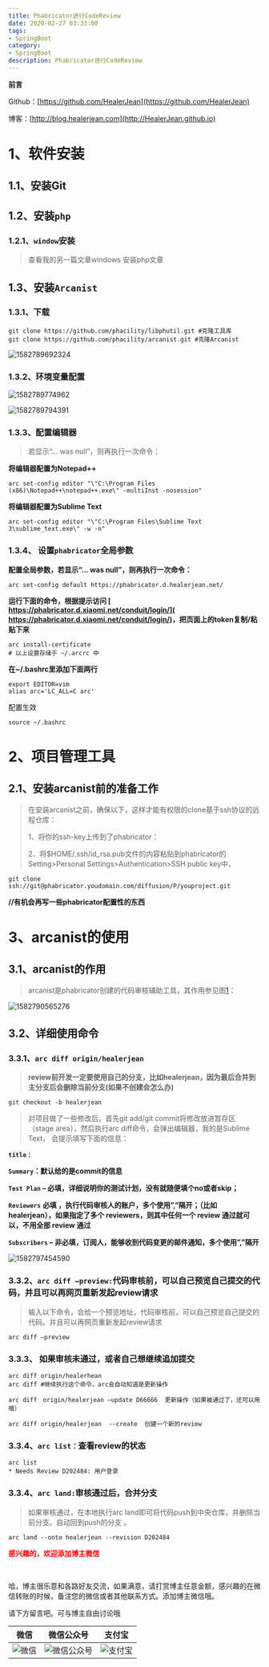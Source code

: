 ```yaml
---
title: Phabricator进行CodeReview
date: 2020-02-27 03:33:00
tags: 
- SpringBoot
category: 
- SpringBoot
description: Phabricator进行CodeReview
---
```




<!--
https://raw.githubusercontent.com/HealerJean/HealerJean.github.io/master/blogImages/ 
　　首行缩进
-->






**前言**     

 Github：[https://github.com/HealerJean](https://github.com/HealerJean)         

 博客：[http://blog.healerjean.com](http://HealerJean.github.io)    



# 1、软件安装

## 1.1、安装Git  



## 1.2、安装`php`

### 1.2.1、`window`安装 

> 查看我的另一篇文章windows 安装php文章 



## 1.3、安装`Arcanist`   



### 1.3.1、下载  

 

```shell
git clone https://github.com/phacility/libphutil.git #克隆工具库
git clone https://github.com/phacility/arcanist.git #克隆Arcanist
```





![1582789692324](https://raw.githubusercontent.com/HealerJean/HealerJean.github.io/master/blogImages/1582789692324.png)



### 1.3.2、环境变量配置  

![1582789774962](https://raw.githubusercontent.com/HealerJean/HealerJean.github.io/master/blogImages/1582789774962.png)



![1582789794391](https://raw.githubusercontent.com/HealerJean/HealerJean.github.io/master/blogImages/1582789794391.png)



### 1.3.3、配置编辑器    

> 若显示“... was null”，则再执行一次命令：

**将编辑器配置为Notepad++**

```shell
arc set-config editor "\"C:\Program Files (x86)\Notepad++\notepad++.exe\" -multiInst -nosession"
```

**将编辑器配置为Sublime Text**

```shell
arc set-config editor "\"C:\Program Files\Sublime Text 3\sublime_text.exe\" -w -n"
```



### 1.3.4、 设置`phabricator`全局参数  

**配置全局参数，若显示“... was null”，则再执行一次命令：**

```shel
arc set-config default https://phabricator.d.healerjean.net/
```



**运行下面的命令，根据提示访问 [ https://phabricator.d.xiaomi.net/conduit/login/]( https://phabricator.d.xiaomi.net/conduit/login/)，把页面上的token复制/粘贴下来**

```shell
arc install-certificate
# 以上设置存储于 ~/.arcrc 中
```



**在~/.bashrc里添加下面两行** 

```shell
export EDITOR=vim
alias arc='LC_ALL=C arc'

```



配置生效

```shell
source ~/.bashrc
```





# 2、项目管理工具  





## 2.1、安装arcanist前的准备工作

> 在安装arcanist之前，确保以下，这样才能有权限的clone基于ssh协议的远程仓库：
>
> 1、将你的ssh-key上传到了phabricator：    
>
> 2、将$HOME/.ssh/id_rsa.pub文件的内容粘贴到phabricator的Setting>Personal Settings>Authentication>SSH public key中，



```
git clone ssh://git@phabricator.youdomain.com/diffusion/P/youproject.git
```



**//有机会再写一些phabricator配置性的东西** 









# 3、arcanist的使用



## 3.1、arcanist的作用  

> arcanist是phabricator创建的代码审核辅助工具，其作用参见图[1](http://softlab.sdut.edu.cn/blog/subaochen/2016/09/arcanist的用法简介/#fig_arcanist___)：



![1582790565276](https://raw.githubusercontent.com/HealerJean/HealerJean.github.io/master/blogImages/1582790565276.png)

## 3.2、详细使用命令    

### 3.3.1、`arc diff origin/healerjean`

>   **review前开发一定要使用自己的分支，比如healerjean，因为最后合并到主分支后会删除当前分支(如果不创建会怎么办)**   

```
git checkout -b healerjean
```



> 对项目做了一些修改后，首先git add/git commit将修改放进暂存区（stage area），然后执行arc diff命令，会弹出编辑器，我的是Sublime Text，   会提示填写下面的信息：  



**`title：`**              

**`Summary`：默认给的是commit的信息**     

**`Test Plan` – 必填，详细说明你的测试计划，没有就随便填个no或者skip；**       

**`Reviewers`**  **必填   ，执行代码审核人的账户，多个使用”,”隔开；（比如 healerjean），如果指定了多个 reviewers，则其中任何一个 review 通过就可以，不用全部 review 通过**

**`Subscribers` – 非必填，订阅人，能够收到代码变更的邮件通知，多个使用”,”隔开**      



![1582797454590](https://raw.githubusercontent.com/HealerJean/HealerJean.github.io/master/blogImages/1582797454590.png)





### 3.3.2、`arc diff –preview:`代码审核前，可以自己预览自己提交的代码，并且可以再网页重新发起review请求

> 输入以下命令，会给一个预览地址，代码审核前，可以自己预览自己提交的代码。并且可以再网页重新发起review请求



```shell
arc diff –preview
```



### 3.3.3、 如果审核未通过，或者自己想继续追加提交       

```shell
arc diff origin/healerhean   
arc diff #继续执行这个命令，arc会自动知道是更新操作

arc diff　origin/healerjean –update D66666  更新操作（如果被通过了，还可以用哦）

arc diff origin/healerjean  --create  创建一个新的review
```



### 3.3.4、`arc list：`查看review的状态 

```shell
arc list
* Needs Review D202484: 用户登录
```



### 3.3.4、`arc land:`审核通过后，合并分支    

> 如果审核通过，在本地执行arc land即可将代码push到中央仓库，并删除当前分支。自动回到push的分支 。

```shell
arc land --onto healerjean --revision D202484
```


















  **<font  color="red">感兴趣的，欢迎添加博主微信 </font>**       

​    

哈，博主很乐意和各路好友交流，如果满意，请打赏博主任意金额，感兴趣的在微信转账的时候，备注您的微信或者其他联系方式。添加博主微信哦。    

请下方留言吧。可与博主自由讨论哦   



|微信 | 微信公众号|支付宝|
|:-------:|:-------:|:------:|
| ![微信](https://raw.githubusercontent.com/HealerJean/HealerJean.github.io/master/assets/img/tctip/weixin.jpg)|![微信公众号](https://raw.githubusercontent.com/HealerJean/HealerJean.github.io/master/assets/img/my/qrcode_for_gh_a23c07a2da9e_258.jpg)|![支付宝](https://raw.githubusercontent.com/HealerJean/HealerJean.github.io/master/assets/img/tctip/alpay.jpg) |



<link rel="stylesheet" href="https://unpkg.com/gitalk/dist/gitalk.css">

<script src="https://unpkg.com/gitalk@latest/dist/gitalk.min.js"></script> 
<div id="gitalk-container"></div>    
 <script type="text/javascript">
    var gitalk = new Gitalk({
		clientID: `1d164cd85549874d0e3a`,
		clientSecret: `527c3d223d1e6608953e835b547061037d140355`,
		repo: `HealerJean.github.io`,
		owner: 'HealerJean',
		admin: ['HealerJean'],
		id: 'AvkEwfGpsLcSoizd',
    });
    gitalk.render('gitalk-container');
</script> 

